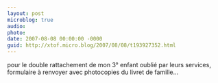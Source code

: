 ```yaml
---
layout: post
microblog: true
audio: 
photo: 
date: 2007-08-08 00:00:00 -0000
guid: http://xtof.micro.blog/2007/08/08/t193927352.html
---
```

pour le double rattachement de mon 3° enfant oublié par leurs services, formulaire à renvoyer avec photocopies du livret de famille...
